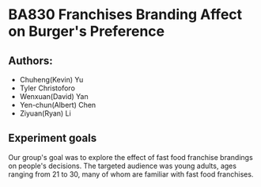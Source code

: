 # BA830 Franchises Branding Affect on Burger's Preference

## Authors: 
- Chuheng(Kevin) Yu
- Tyler Christoforo
- Wenxuan(David) Yan
- Yen-chun(Albert) Chen
- Ziyuan(Ryan) Li

## Experiment goals
Our group's goal was to explore the effect of fast food franchise brandings on people's decisions. The targeted audience was young adults, ages ranging from 21 to 30, many of whom are familiar with fast food franchises.
